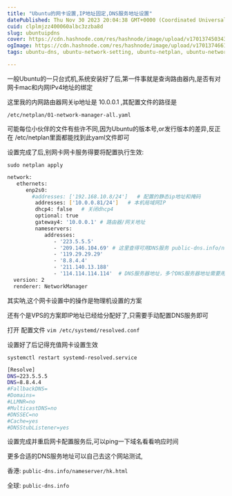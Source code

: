 ```yaml
---
title: "Ubuntu的网卡设置,IP地址固定,DNS服务地址设置"
datePublished: Thu Nov 30 2023 20:04:38 GMT+0000 (Coordinated Universal Time)
cuid: clplmjzz400060albc3zzba8d
slug: ubuntuipdns
cover: https://cdn.hashnode.com/res/hashnode/image/upload/v1701374503435/08ecf678-f549-4353-8b32-b5190075a8a2.jpeg
ogImage: https://cdn.hashnode.com/res/hashnode/image/upload/v1701374661967/f2bf6c42-9968-4ba9-8f12-46e8ce662fa8.jpeg
tags: ubuntu-dns, ubuntu-network-setting, ubuntu-netplan, ubuntu-network

---
```


一般Ubuntu的一只台式机,系统安装好了后,第一件事就是查询路由器内,是否有对网卡mac和内网IPv4地址的绑定

这里我的内网路由器网关ip地址是 10.0.0.1 ,其配置文件的路径是

`/etc/netplan/01-network-manager-all.yaml`

可能每位小伙伴的文件有些许不同,因为Ubuntu的版本号,or发行版本的差异,反正在 /etc/netplan里面都能找到此yaml文件即可

设置完成了后,别网卡网卡服务得要将配置执行生效:

`sudo netplan apply`

```bash
network:
   ethernets:
      enp2s0:
        #addresses: ['192.168.10.8/24']   # 配置的静态ip地址和掩码
         addresses: ['10.0.0.81/24']   # 本机局域网IP
         dhcp4: false   # 关闭dhcp4
         optional: true
         gateway4: '10.0.0.1' # 路由器/网关地址
         nameservers:
            addresses:
               - '223.5.5.5'
               - '209.146.104.69' # 这里查得可用DNS服务 public-dns.info/nameserver/hk.html
               - '119.29.29.29'
               - '8.8.4.4'
               - '211.140.13.188'
               - '114.114.114.114'  # DNS服务器地址，多个DNS服务器地址需要用英文逗号分隔开，可不配
  version: 2
  renderer: NetworkManager
```

其实呐,这个网卡设置中的操作是物理机设置的方案

还有个是VPS的方案即IP地址已经给分配好了,只需要手动配置DNS服务即可

打开 配置文件 `vim /etc/systemd/resolved.conf`

设置好了后记得充值网卡设置生效

`systemctl restart systemd-resolved.service`

```bash
[Resolve]
DNS=223.5.5.5
DNS=8.8.4.4
#FallbackDNS=
#Domains=
#LLMNR=no
#MulticastDNS=no
#DNSSEC=no
#Cache=yes
#DNSStubListener=yes
```

设置完成并重启网卡配置服务后,可以ping一下域名看看响应时间

更多合适的DNS服务地址可以自己去这个网站测试,

香港: `public-dns.info/nameserver/hk.html`

全球: `public-dns.info`